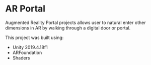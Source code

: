 # AR Portal
Augmented Reality Portal projects allows user to natural enter other dimensions in AR by walking through a digital door or portal.

This project was built using:
- Unity 2019.4.18f1
- ARFoundation
- Shaders
